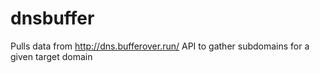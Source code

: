 # dnsbuffer
Pulls data from http://dns.bufferover.run/ API to gather subdomains for a given target domain

